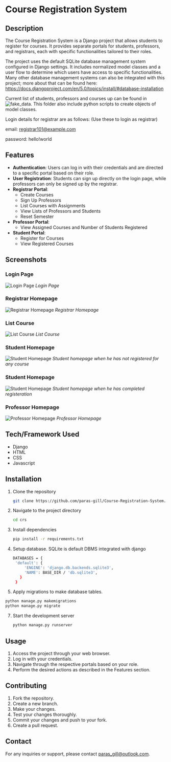 # Course Registration System

## Description

The Course Registration System is a Django project that allows students to register for courses. It provides separate portals for students, professors, and registrars, each with specific functionalities tailored to their roles.

The project uses the default SQLite database management system configured in Django settings. It includes normalized model classes and a user flow to determine which users have access to specific functionalities. Many other database management systems can also be integrated with this project; more about that can be found here: https://docs.djangoproject.com/en/5.0/topics/install/#database-installation

Current list of students, professors and courses up can be found in ![fake_data](fake_data). This folder also include python scripts to create objects of model classes.

Login details for registrar are as follows: (Use these to login as registrar)

email: registrar101@example.com

password: hello!world

## Features

- **Authentication**: Users can log in with their credentials and are directed to a specific portal based on their role.
- **User Registration**: Students can sign up directly on the login page, while professors can only be signed up by the registrar.
- **Registrar Portal**:
  - Create Courses
  - Sign Up Professors
  - List Courses with Assignments
  - View Lists of Professors and Students
  - Reset Semester
- **Professor Portal**:
  - View Assigned Courses and Number of Students Registered
- **Student Portal**:
  - Register for Courses
  - View Registered Courses
  

## Screenshots

### Login Page
![Login Page](screenshots/login_page.png)
*Login Page*

### Registrar Homepage
![Registrar Homepage](screenshots/registrar_homepage.png)
*Registrar Homepage*

### List Course
![List Course](screenshots/list_course.png)
*List Course*

### Student Homepage
![Student Homepage](screenshots/student_homepage.png)
*Student homepage when he has not registered for any course*

### Student Homepage
![Student Homepage](screenshots/student_homepage2.png)
*Student homepage when he has completed registeration*

### Professor Homepage
![Professor Homepage](screenshots/professor_homepage.png)
*Professor Homepage*

## Tech/Framework Used

- Django
- HTML
- CSS
- Javascript

## Installation

1. Clone the repository
   ```bash
   git clone https://github.com/paras-gill/Course-Registration-System.git
   ```
2. Navigate to the project directory
   ```bash
   cd crs
   ```
3. Install dependencies
    ```bash
   pip install -r requirements.txt
    ```
5. Setup database. SQLite is default DBMS integrated with django
   ```bash
   DATABASES = {
    'default': {
        'ENGINE': 'django.db.backends.sqlite3',
        'NAME': BASE_DIR / 'db.sqlite3',
      }
    }
   ```
  
6. Apply migrations to make database tables.
  ```bash
  python manage.py makemigrations
  python manage.py migrate
  ```
7. Start the development server
    ```bash
   python manage.py runserver
    ```

## Usage

1. Access the project through your web browser.
2. Log in with your credentials.
3. Navigate through the respective portals based on your role.
4. Perform the desired actions as described in the Features section.


## Contributing

1. Fork the repository.
2. Create a new branch.
3. Make your changes.
4. Test your changes thoroughly.
5. Commit your changes and push to your fork.
6. Create a pull request.

## Contact

For any inquiries or support, please contact [paras_gill@outlook.com](mailto:paras_gill@outlook.com).
